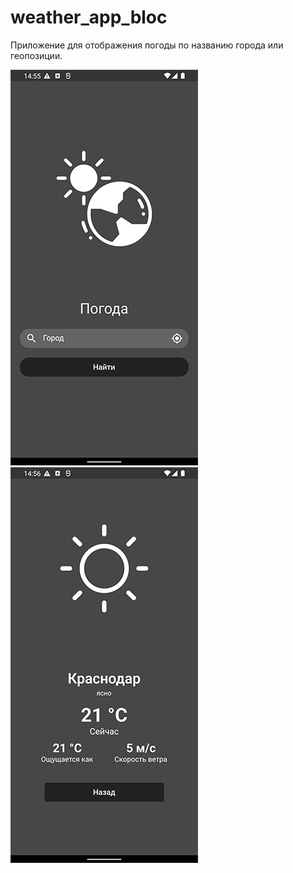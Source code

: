 # weather_app_bloc

Приложение для отображения погоды по названию города или геопозиции.

![screenshot1](assets/screenshot1.png)  ![screenshot1](assets/screenshot2.png)


